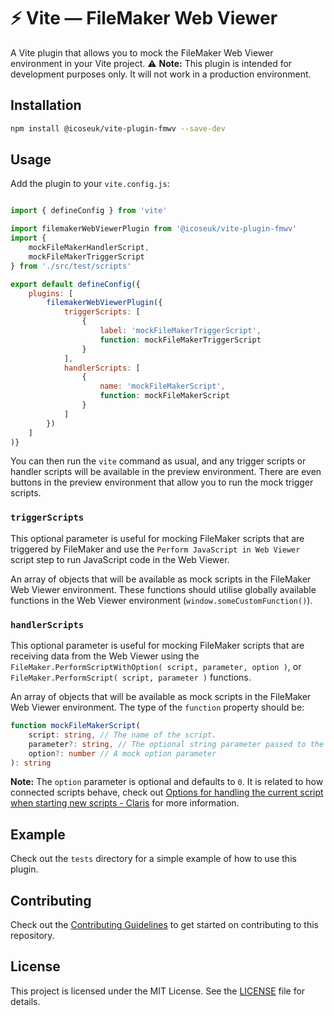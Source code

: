 # ⚡️ Vite &mdash; FileMaker Web Viewer

A Vite plugin that allows you to mock the FileMaker Web Viewer environment in your Vite project. ⚠️ __Note:__ This plugin is intended for development purposes only. It will not work in a production environment.

## Installation

```bash
npm install @icoseuk/vite-plugin-fmwv --save-dev
```

## Usage

Add the plugin to your `vite.config.js`:

```javascript

import { defineConfig } from 'vite'

import filemakerWebViewerPlugin from '@icoseuk/vite-plugin-fmwv'
import { 
    mockFileMakerHandlerScript,
    mockFileMakerTriggerScript
} from './src/test/scripts'

export default defineConfig({
    plugins: [
        filemakerWebViewerPlugin({
            triggerScripts: [
                {
                    label: 'mockFileMakerTriggerScript',
                    function: mockFileMakerTriggerScript
                }
            ],
            handlerScripts: [
                {
                    name: 'mockFileMakerScript',
                    function: mockFileMakerScript
                }
            ]
        })
    ]
)}
```

You can then run the `vite` command as usual, and any trigger scripts or handler scripts will be available in the preview environment. There are even buttons in the preview environment that allow you to run the mock trigger scripts.

### `triggerScripts`

This optional parameter is useful for mocking FileMaker scripts that are triggered by FileMaker and use the `Perform JavaScript in Web Viewer` script step to run JavaScript code in the Web Viewer.

An array of objects that will be available as mock scripts in the FileMaker Web Viewer environment. These functions should utilise globally available functions in the Web Viewer environment (`window.someCustomFunction()`).

### `handlerScripts`

This optional parameter is useful for mocking FileMaker scripts that are receiving data from the Web Viewer using the `FileMaker.PerformScriptWithOption( script, parameter, option )`, or `FileMaker.PerformScript( script, parameter )` functions.

An array of objects that will be available as mock scripts in the FileMaker Web Viewer environment. The type of the `function` property should be:

```typescript
function mockFileMakerScript(
    script: string, // The name of the script.
    parameter?: string, // The optional string parameter passed to the script.
    option?: number // A mock option parameter
): string
```

__Note:__ The `option` parameter is optional and defaults to `0`. It is related to how connected scripts behave, check out [Options for handling the current script when starting new scripts - Claris](https://help.claris.com/en/pro-help/content/options-for-starting-scripts.html) for more information.


## Example

Check out the `tests` directory for a simple example of how to use this plugin.

## Contributing

Check out the [Contributing Guidelines](CONTRIBUTING.md) to get started on contributing to this repository.

## License

This project is licensed under the MIT License. See the [LICENSE](LICENSE.md) file for details.
